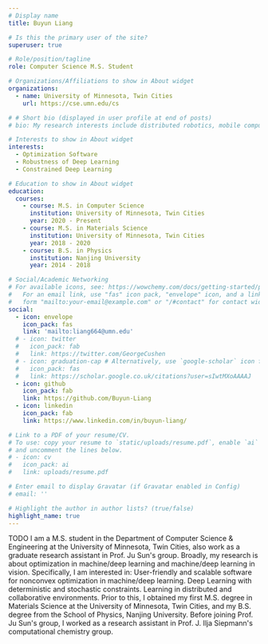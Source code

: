 ```yaml
---
# Display name
title: Buyun Liang

# Is this the primary user of the site?
superuser: true

# Role/position/tagline
role: Computer Science M.S. Student 

# Organizations/Affiliations to show in About widget
organizations:
  - name: University of Minnesota, Twin Cities
    url: https://cse.umn.edu/cs

# # Short bio (displayed in user profile at end of posts)
# bio: My research interests include distributed robotics, mobile computing and programmable matter.

# Interests to show in About widget
interests:
  - Optimization Software
  - Robustness of Deep Learning
  - Constrained Deep Learning

# Education to show in About widget
education:
  courses:
    - course: M.S. in Computer Science
      institution: University of Minnesota, Twin Cities
      year: 2020 - Present
    - course: M.S. in Materials Science
      institution: University of Minnesota, Twin Cities
      year: 2018 - 2020
    - course: B.S. in Physics
      institution: Nanjing University
      year: 2014 - 2018

# Social/Academic Networking
# For available icons, see: https://wowchemy.com/docs/getting-started/page-builder/#icons
#   For an email link, use "fas" icon pack, "envelope" icon, and a link in the
#   form "mailto:your-email@example.com" or "/#contact" for contact widget.
social:
  - icon: envelope
    icon_pack: fas
    link: 'mailto:liang664@umn.edu'
  # - icon: twitter
  #   icon_pack: fab
  #   link: https://twitter.com/GeorgeCushen
  # - icon: graduation-cap # Alternatively, use `google-scholar` icon from `ai` icon pack
  #   icon_pack: fas
  #   link: https://scholar.google.co.uk/citations?user=sIwtMXoAAAAJ
  - icon: github
    icon_pack: fab
    link: https://github.com/Buyun-Liang
  - icon: linkedin
    icon_pack: fab
    link: https://www.linkedin.com/in/buyun-liang/

# Link to a PDF of your resume/CV.
# To use: copy your resume to `static/uploads/resume.pdf`, enable `ai` icons in `params.toml`,
# and uncomment the lines below.
# - icon: cv
#   icon_pack: ai
#   link: uploads/resume.pdf

# Enter email to display Gravatar (if Gravatar enabled in Config)
# email: ''

# Highlight the author in author lists? (true/false)
highlight_name: true
---
```


TODO 
I am a M.S. student in the Department of Computer Science & Engineering at the University of Minnesota, Twin Cities, also work as a graduate research assistant in Prof. Ju Sun's group.
Broadly, my research is about optimization in machine/deep learning and machine/deep learning in vision. Specifically, I am interested in: User-friendly and scalable software for nonconvex optimization in machine/deep learning. Deep Learning with deterministic and stochastic constraints. Learning in distributed and collaborative environments.
Prior to this, I obtained my first M.S. degree in Materials Science at the University of Minnesota, Twin Cities, and my B.S. degree from the School of Physics, Nanjing University.
Before joining Prof. Ju Sun's group, I worked as a research assistant in Prof. J. Ilja Siepmann's computational chemistry group.

<!-- {{< icon name="download" pack="fas" >}} Download my {{< staticref "uploads/demo_resume.pdf" "newtab" >}}CV{{< /staticref >}}. -->
